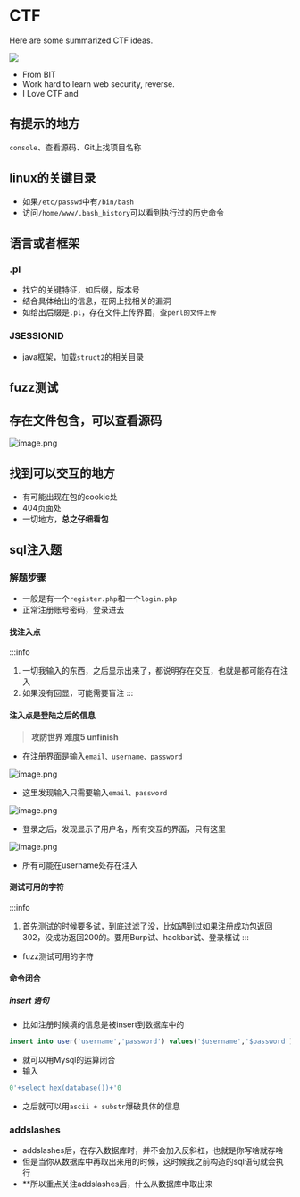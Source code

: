 # CTF
Here are some summarized CTF ideas.

![](https://cdn.nlark.com/yuque/0/2023/jpeg/29405061/1684055051552-21b4d5bd-ce76-42c2-9d00-79758dc55ef8.jpeg)

- From  BIT
- Work hard to learn web security, reverse.
- I Love CTF and 

## 有提示的地方

`console`、查看源码、Git上找项目名称

## linux的关键目录

- 如果`/etc/passwd`中有`/bin/bash`
- 访问`/home/www/.bash_history`可以看到执行过的历史命令

## 语言或者框架

### .pl

- 找它的关键特征，如后缀，版本号
- 结合具体给出的信息，在网上找相关的漏洞
- 如给出后缀是`.pl`，存在文件上传界面，查`perl的文件上传`

### JSESSIONID

- java框架，加载`struct2`的相关目录

## fuzz测试

## 存在文件包含，可以查看源码

![image.png](https://cdn.nlark.com/yuque/0/2023/png/29405061/1684117085992-fa58d411-00a5-4f4d-91e1-5530a533619c.png#averageHue=%23fdfafa&clientId=u692b80b7-f57b-4&from=paste&height=324&id=u3fd0519f&originHeight=647&originWidth=1374&originalType=binary&ratio=2&rotation=0&showTitle=false&size=70955&status=done&style=none&taskId=ua1102a26-0071-4a11-84d8-7a048c5c484&title=&width=687)

## 找到可以交互的地方

- 有可能出现在包的cookie处
- 404页面处
- 一切地方，**总之仔细看包**

## sql注入题

### 解题步骤

- 一般是有一个`register.php`和一个`login.php`
- 正常注册账号密码，登录进去

#### 找注入点

:::info

1. 一切我输入的东西，之后显示出来了，都说明存在交互，也就是都可能存在注入
2. 如果没有回显，可能需要盲注
   :::

#### 注入点是登陆之后的信息

> **攻防世界 难度5 unfinish**

- 在注册界面是输入`email、username、password`

![image.png](https://cdn.nlark.com/yuque/0/2023/png/29405061/1683366455492-950529a6-6c85-4443-969a-687077564044.png#averageHue=%23fdfcfc&clientId=uf3d3d679-8c5f-4&from=paste&height=381&id=u812acb41&originHeight=761&originWidth=1609&originalType=binary&ratio=2&rotation=0&showTitle=false&size=48979&status=done&style=none&taskId=u76307dd2-56b8-4754-af63-8153b90164e&title=&width=804.5)

- 这里发现输入只需要输入`email、password`

![image.png](https://cdn.nlark.com/yuque/0/2023/png/29405061/1683366514601-85587276-7c46-41d4-b7d6-521d19fde33a.png#averageHue=%23e0c4a3&clientId=uf3d3d679-8c5f-4&from=paste&height=226&id=ud5546633&originHeight=452&originWidth=548&originalType=binary&ratio=2&rotation=0&showTitle=false&size=6568&status=done&style=none&taskId=ue5fbb362-0526-4dd6-b42d-3214096c62f&title=&width=274)

- 登录之后，发现显示了用户名，所有交互的界面，只有这里

![image.png](https://cdn.nlark.com/yuque/0/2023/png/29405061/1683366543989-a00f2dfb-39ca-4c30-9d9e-7b6e12fbd0ce.png#averageHue=%23363b4c&clientId=uf3d3d679-8c5f-4&from=paste&height=171&id=u6b9444ab&originHeight=341&originWidth=395&originalType=binary&ratio=2&rotation=0&showTitle=false&size=39030&status=done&style=none&taskId=uada80384-331f-40d2-a600-5a830bb0813&title=&width=197.5)

- 所有可能在username处存在注入

#### 测试可用的字符

:::info

1. 首先测试的时候要多试，到底过滤了没，比如遇到过如果注册成功包返回302，没成功返回200的。要用Burp试、hackbar试、登录框试
   :::

- fuzz测试可用的字符

#### 命令闭合

##### insert 语句

- 比如注册时候填的信息是被insert到数据库中的

```sql
insert into user('username','password') values('$username','$password')
```

- 就可以用Mysql的运算闭合
- 输入

```sql
0'+select hex(database())+'0
```

- 之后就可以用`ascii + substr`爆破具体的信息

### addslashes

- addslashes后，在存入数据库时，并不会加入反斜杠，也就是你写啥就存啥
- 但是当你从数据库中再取出来用的时候，这时候我之前构造的sql语句就会执行
- **所以重点关注addslashes后，什么从数据库中取出来
